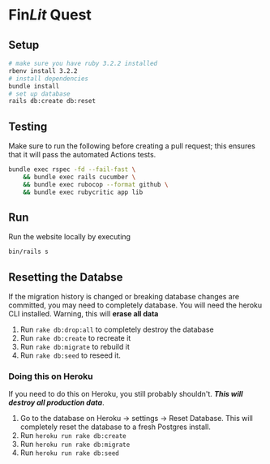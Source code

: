 # Fin*Lit* Quest

## Setup

```bash
# make sure you have ruby 3.2.2 installed
rbenv install 3.2.2
# install dependencies
bundle install
# set up database
rails db:create db:reset
```

## Testing

Make sure to run the following before creating a pull request; this ensures that it will pass the automated Actions tests.

```bash
bundle exec rspec -fd --fail-fast \
    && bundle exec rails cucumber \
    && bundle exec rubocop --format github \
    && bundle exec rubycritic app lib
```

## Run

Run the website locally by executing

```bash
bin/rails s
```

## Resetting the Databse
If the migration history is changed or breaking database changes are committed, you may need to completely database. You will need the heroku CLI installed.
Warning, this will **erase all data**
1. Run `rake db:drop:all` to completely destroy the database
2. Run `rake db:create` to recreate it
3. Run `rake db:migrate` to rebuild it
4. Run `rake db:seed` to reseed it.

### Doing this on Heroku
If you need to do this on Heroku, you still probably shouldn't. ***This will destroy all production data***.

1. Go to the database on Heroku -> settings -> Reset Database. This will completely reset the database to a fresh Postgres install.
2. Run `heroku run rake db:create`
3. Run `heroku run rake db:migrate`
4. Run `heroku run rake db:seed`
